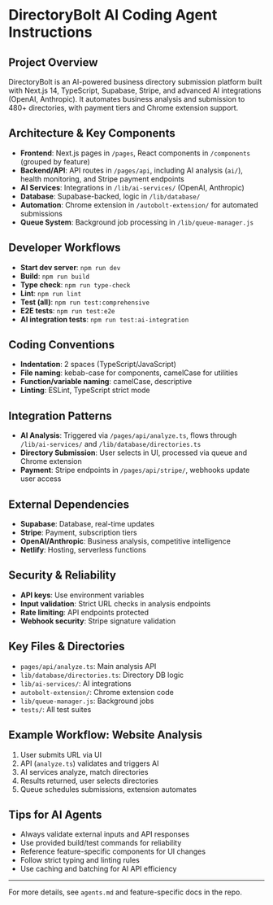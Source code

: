 # DirectoryBolt AI Coding Agent Instructions

## Project Overview
DirectoryBolt is an AI-powered business directory submission platform built with Next.js 14, TypeScript, Supabase, Stripe, and advanced AI integrations (OpenAI, Anthropic). It automates business analysis and submission to 480+ directories, with payment tiers and Chrome extension support.

## Architecture & Key Components
- **Frontend**: Next.js pages in `/pages`, React components in `/components` (grouped by feature)
- **Backend/API**: API routes in `/pages/api`, including AI analysis (`ai/`), health monitoring, and Stripe payment endpoints
- **AI Services**: Integrations in `/lib/ai-services/` (OpenAI, Anthropic)
- **Database**: Supabase-backed, logic in `/lib/database/`
- **Automation**: Chrome extension in `/autobolt-extension/` for automated submissions
- **Queue System**: Background job processing in `/lib/queue-manager.js`

## Developer Workflows
- **Start dev server**: `npm run dev`
- **Build**: `npm run build`
- **Type check**: `npm run type-check`
- **Lint**: `npm run lint`
- **Test (all)**: `npm run test:comprehensive`
- **E2E tests**: `npm run test:e2e`
- **AI integration tests**: `npm run test:ai-integration`

## Coding Conventions
- **Indentation**: 2 spaces (TypeScript/JavaScript)
- **File naming**: kebab-case for components, camelCase for utilities
- **Function/variable naming**: camelCase, descriptive
- **Linting**: ESLint, TypeScript strict mode

## Integration Patterns
- **AI Analysis**: Triggered via `/pages/api/analyze.ts`, flows through `/lib/ai-services/` and `/lib/database/directories.ts`
- **Directory Submission**: User selects in UI, processed via queue and Chrome extension
- **Payment**: Stripe endpoints in `/pages/api/stripe/`, webhooks update user access

## External Dependencies
- **Supabase**: Database, real-time updates
- **Stripe**: Payment, subscription tiers
- **OpenAI/Anthropic**: Business analysis, competitive intelligence
- **Netlify**: Hosting, serverless functions

## Security & Reliability
- **API keys**: Use environment variables
- **Input validation**: Strict URL checks in analysis endpoints
- **Rate limiting**: API endpoints protected
- **Webhook security**: Stripe signature validation

## Key Files & Directories
- `pages/api/analyze.ts`: Main analysis API
- `lib/database/directories.ts`: Directory DB logic
- `lib/ai-services/`: AI integrations
- `autobolt-extension/`: Chrome extension code
- `lib/queue-manager.js`: Background jobs
- `tests/`: All test suites

## Example Workflow: Website Analysis
1. User submits URL via UI
2. API (`analyze.ts`) validates and triggers AI
3. AI services analyze, match directories
4. Results returned, user selects directories
5. Queue schedules submissions, extension automates

## Tips for AI Agents
- Always validate external inputs and API responses
- Use provided build/test commands for reliability
- Reference feature-specific components for UI changes
- Follow strict typing and linting rules
- Use caching and batching for AI API efficiency

---
For more details, see `agents.md` and feature-specific docs in the repo.
